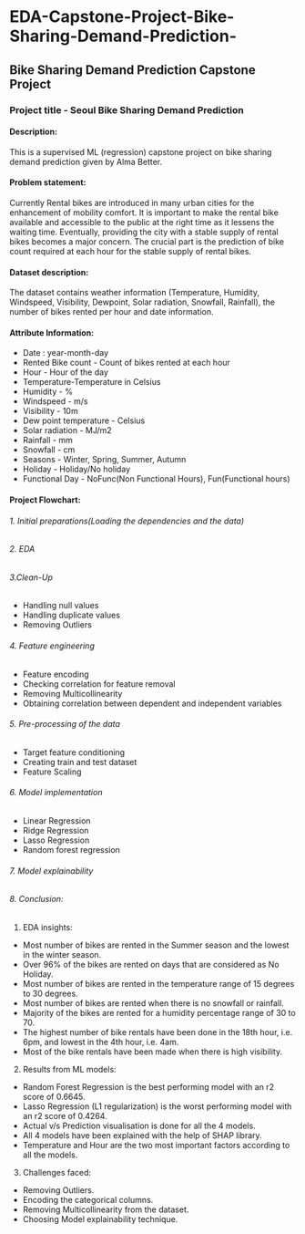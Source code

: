 # EDA-Capstone-Project-Bike-Sharing-Demand-Prediction-

## Bike Sharing Demand Prediction Capstone Project

### Project title - Seoul Bike Sharing Demand Prediction

#### Description: 

This is a supervised ML (regression) capstone project on bike sharing demand prediction given by Alma Better.

#### Problem statement:

Currently Rental bikes are introduced in many urban cities for the enhancement of mobility comfort. It is important to make the rental bike available and accessible to the public at the right time as it lessens the waiting time. Eventually, providing the city with a stable supply of rental bikes becomes a major concern. The crucial part is the prediction of bike count required at each hour for the stable supply of rental bikes.

#### Dataset description:

The dataset contains weather information (Temperature, Humidity, Windspeed, Visibility, Dewpoint, Solar radiation, Snowfall, Rainfall), the number of bikes rented per hour and date information.

#### Attribute Information:

- Date : year-month-day
-	Rented Bike count - Count of bikes rented at each hour
- Hour - Hour of the day
- Temperature-Temperature in Celsius
-	Humidity - %
-	Windspeed - m/s
-	Visibility - 10m
-	Dew point temperature - Celsius
-	Solar radiation - MJ/m2
-	Rainfall - mm
-	Snowfall - cm
-	Seasons - Winter, Spring, Summer, Autumn
-	Holiday - Holiday/No holiday
-	Functional Day - NoFunc(Non Functional Hours), Fun(Functional hours)

#### Project Flowchart:

###### 1.	Initial preparations(Loading the dependencies and the data)

###### 2.	EDA
	
###### 3.Clean-Up
-	Handling null values
-	Handling duplicate values
-	Removing Outliers

###### 4.	Feature engineering
-	Feature encoding
-	Checking correlation for feature removal
-	Removing Multicollinearity
-	Obtaining correlation between dependent and independent variables

###### 5.	Pre-processing of the data
-	Target feature conditioning
-	Creating train and test dataset
-	Feature Scaling

###### 6.	Model implementation
-	Linear Regression
-	Ridge Regression
-	Lasso Regression
-	Random forest regression 

###### 7.	Model explainability

###### 8.	Conclusion:

1.	EDA insights:
-	Most number of bikes are rented in the Summer season and the lowest in the winter season.
-	Over 96% of the bikes are rented on days that are considered as No Holiday.
-	Most number of bikes are rented in the temperature range of 15 degrees to 30 degrees.
-	Most number of bikes are rented when there is no snowfall or rainfall.
-	Majority of the bikes are rented for a humidity percentage range of 30 to 70.
- The highest number of bike rentals have been done in the 18th hour, i.e. 6pm, and lowest in the 4th hour, i.e. 4am.
-	Most of the bike rentals have been made when there is high visibility.

2.	Results from ML models:
-	Random Forest Regression is the best performing model with an r2 score of 0.6645.
-	Lasso Regression (L1 regularization) is the worst performing model with an r2 score of 0.4264.
-	Actual v/s Prediction visualisation is done for all the 4 models.
-	All 4 models have been explained with the help of SHAP library.
-	Temperature and Hour are the two most important factors according to all the models.

3.	Challenges faced:
-	Removing Outliers.
-	Encoding the categorical columns.
-	Removing Multicollinearity from the dataset.
-	Choosing Model explainability technique.
